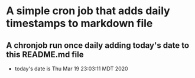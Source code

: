 A simple cron job that adds daily timestamps to markdown file
============================================================
## A chronjob run once daily adding today's date to this README.md file
* today's date is Thu Mar 19 23:03:11 MDT 2020
